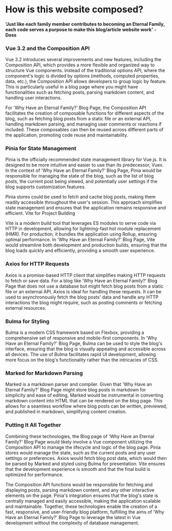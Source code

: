 # How is this website composed?

#### 'Just like each family member contributes to becoming an Eternal Family, each code serves a purpose to make this blog/article website work' -Doss

### Vue 3.2 and the Composition API

Vue 3.2 introduces several improvements and new features, including the Composition API, which provides a more flexible and organized way to structure Vue components. Instead of the traditional options API, where the component's logic is divided by options (methods, computed properties, data, etc.), the Composition API allows developers to group logic by feature. This is particularly useful in a blog page where you might have functionalities such as fetching posts, parsing markdown content, and handling user interactions.

For 'Why Have an Eternal Family?' Blog Page, the Composition API facilitates the creation of composable functions for different aspects of the blog, such as fetching blog posts from a static file or an external API, handling markdown parsing, and managing user comments or reactions if included. These composables can then be reused across different parts of the application, promoting code reuse and maintainability.

### Pinia for State Management

Pinia is the officially recommended state management library for Vue.js. It is designed to be more intuitive and easier to use than its predecessor, Vuex. In the context of 'Why Have an Eternal Family?' Blog Page, Pinia would be responsible for managing the state of the blog, such as the list of blog posts, the current post being viewed, and potentially user settings if the blog supports customization features.

Pinia stores could be used to fetch and cache blog posts, making them readily accessible throughout the user's session. This approach simplifies state management and ensures that the application remains responsive and efficient.
Vite for Project Building

Vite is a modern build tool that leverages ES modules to serve code via HTTP in development, allowing for lightning-fast hot module replacement (HMR). For production, it bundles the application using Rollup, ensuring optimal performance. In 'Why Have an Eternal Family?' Blog Page, Vite would streamline both development and production builds, ensuring that the blog loads quickly and efficiently, providing a smooth user experience.

### Axios for HTTP Requests

Axios is a promise-based HTTP client that simplifies making HTTP requests to fetch or save data. For a blog like 'Why Have an Eternal Family?' Blog Page that does not use a database but might fetch blog posts from a static file or an external API, Axios is ideal for handling these requests. It can be used to asynchronously fetch the blog posts' data and handle any HTTP interactions the blog might require, such as posting comments or fetching external resources.

### Bulma for Styling

Bulma is a modern CSS framework based on Flexbox, providing a comprehensive set of responsive and mobile-first components. In 'Why Have an Eternal Family?' Blog Page, Bulma can be used to style the blog's interface, ensuring that the blog is visually appealing and accessible across all devices. The use of Bulma facilitates rapid UI development, allowing more focus on the blog's functionality rather than the intricacies of CSS.

### Marked for Markdown Parsing

Marked is a markdown parser and compiler. Given that 'Why Have an Eternal Family?' Blog Page might store blog posts in markdown for simplicity and ease of editing, Marked would be instrumental in converting markdown content into HTML that can be rendered on the blog page. This allows for a seamless workflow where blog posts can be written, previewed, and published in markdown, simplifying content creation.

### Putting It All Together

Combining these technologies, the Blog page of 'Why Have an Eternal Family?' Blog Page would likely involve a Vue component utilizing the Composition API to manage the lifecycle and logic of the blog page. Pinia stores would manage the state, such as the current posts and any user settings or preferences. Axios would fetch blog post data, which would then be parsed by Marked and styled using Bulma for presentation. Vite ensures that the development experience is smooth and that the final build is optimized for performance.

The Composition API functions would be responsible for fetching and displaying posts, parsing markdown content, and any other interactive elements on the page. Pinia's integration ensures that the blog's state is centrally managed and easily accessible, making the application scalable and maintainable. Together, these technologies enable the creation of a fast, responsive, and user-friendly blog platform, fulfilling the aims of 'Why Have an Eternal Family?' Blog Page to leverage the latest in Vue development without the complexity of database management.